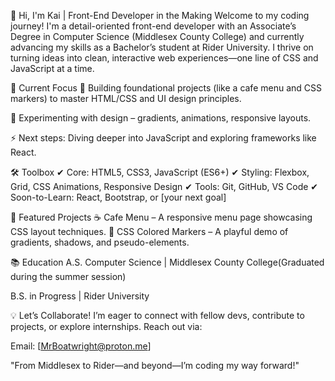 👋 Hi, I'm Kai | Front-End Developer in the Making
Welcome to my coding journey! I'm a detail-oriented front-end developer with an Associate’s Degree in Computer Science (Middlesex County College) and currently advancing my skills as a Bachelor’s student at Rider University. I thrive on turning ideas into clean, interactive web experiences—one line of CSS and JavaScript at a time.

🌱 Current Focus
🔨 Building foundational projects (like a cafe menu and CSS markers) to master HTML/CSS and UI design principles.

🎨 Experimenting with design – gradients, animations, responsive layouts.

⚡ Next steps: Diving deeper into JavaScript and exploring frameworks like React.

🛠️ Toolbox
✔ Core: HTML5, CSS3, JavaScript (ES6+)
✔ Styling: Flexbox, Grid, CSS Animations, Responsive Design
✔ Tools: Git, GitHub, VS Code
✔ Soon-to-Learn: React, Bootstrap, or [your next goal]

📂 Featured Projects
☕ Cafe Menu – A responsive menu page showcasing CSS layout techniques.
🎨 CSS Colored Markers – A playful demo of gradients, shadows, and pseudo-elements.

📚 Education
A.S. Computer Science | Middlesex County College(Graduated during the summer session)

B.S. in Progress | Rider University 

💡 Let’s Collaborate!
I’m eager to connect with fellow devs, contribute to projects, or explore internships. Reach out via:

Email: [MrBoatwright@proton.me]

"From Middlesex to Rider—and beyond—I’m coding my way forward!"
